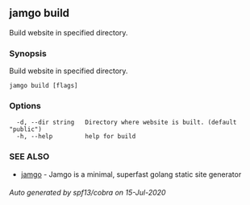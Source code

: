 ## jamgo build

Build website in specified directory.

### Synopsis

Build website in specified directory.

```
jamgo build [flags]
```

### Options

```
  -d, --dir string   Directory where website is built. (default "public")
  -h, --help         help for build
```

### SEE ALSO

* [jamgo](jamgo.md)	 - Jamgo is a minimal, superfast golang static site generator

###### Auto generated by spf13/cobra on 15-Jul-2020
